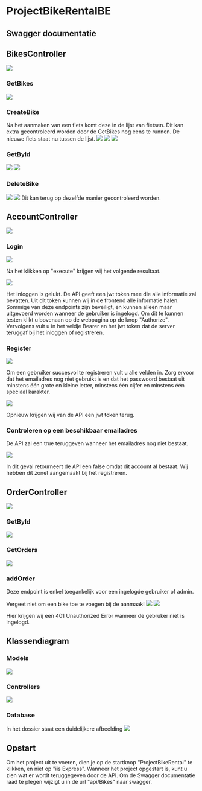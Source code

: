 # ProjectBikeRentalBE

## Swagger documentatie
## BikesController
![](/images/OverzichtEndpoints.PNG)

### GetBikes
![](/images/GetBikes.PNG)

### CreateBike
Na het aanmaken van een fiets komt deze in de lijst van fietsen. Dit kan extra gecontroleerd worden door de GetBikes nog eens te runnen.
De nieuwe fiets staat nu tussen de lijst.
![](/images/CreateBikeDeel1.PNG)
![](/images/CreateBikeDeel2.PNG)
![](/images/CreateBikeDeel3.PNG)

### GetById
![](/images/GetBikeId1.PNG)
![](/images/GetBikeIdDeel1.PNG)

### DeleteBike
![](/images/DelBikeDeel1.PNG)
![](/images/DelBikeDeel2.PNG)
Dit kan terug op dezelfde manier gecontroleerd worden.

## AccountController
![](/images/overzichtEndpointsAccount.png)

### Login
![](/images/inloggen1.png)

Na het klikken op "execute" krijgen wij het volgende resultaat.

![](/images/inloggen2.png)

Het inloggen is gelukt. De API geeft een jwt token mee die alle informatie zal bevatten. Uit dit token kunnen wij in de frontend
alle informatie halen. Sommige van deze endpoints zijn beveiligt, en kunnen alleen maar uitgevoerd worden wanneer de gebruiker is ingelogd. Om dit te kunnen testen klikt u bovenaan op de webpagina op de knop "Authorize". Vervolgens vult u in het veldje Bearer en het jwt token dat de server teruggaf bij het inloggen of registreren.

### Register
![](/images/registreren1.png)

Om een gebruiker succesvol te registreren vult u alle velden in. Zorg ervoor dat het emailadres nog niet gebruikt is en dat het passwoord bestaat uit minstens één grote en kleine letter, minstens één cijfer en minstens één speciaal karakter.

![](/images/registreren2.png)

Opnieuw krijgen wij van de API een jwt token terug.

### Controleren op een beschikbaar emailadres
De API zal een true teruggeven wanneer het emailadres nog niet bestaat.

![](/images/ControleBeschikbaarAccount.png)

In dit geval retourneert de API een false omdat dit account al bestaat. Wij hebben dit zonet aangemaakt bij het registreren.

## OrderController
![](/images/endpointsOrder.png)

### GetById
![](/images/GetOrder.png)

### GetOrders
![](/images/GetAllOrders.png)

### addOrder
Deze endpoint is enkel toegankelijk voor een ingelogde gebruiker of admin.

Vergeet niet om een bike toe te voegen bij de aanmaak!
![](/images/addOrder.png)
![](/images/addOrderResponse.png)

Hier krijgen wij een 401 Unauthorized Error wanneer de gebruker niet is ingelogd.

## Klassendiagram
### Models
![](/images/classDModels.png)

### Controllers
![](/images/classDControllers.png)

### Database
In het dossier staat een duidelijkere afbeelding
![](/images/DB.png)

## Opstart
Om het project uit te voeren, dien je op de startknop "ProjectBikeRental" te klikken, en niet op "iis Express".
Wanneer het project opgestart is, kunt u zien wat er wordt teruggegeven door de API.
Om de Swagger documentatie raad te plegen wijzigt u in de url "api/Bikes" naar swagger.
